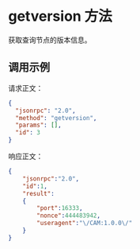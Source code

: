 # getversion 方法

获取查询节点的版本信息。

## 调用示例

请求正文：

```json
{
  "jsonrpc": "2.0",
  "method": "getversion",
  "params": [],
  "id": 3
}
```

响应正文：

```json
{
    "jsonrpc":"2.0",
    "id":1,
    "result":
    {
        "port":16333,
        "nonce":444483942,
        "useragent":"\/CAM:1.0.0\/"
    }
}
```